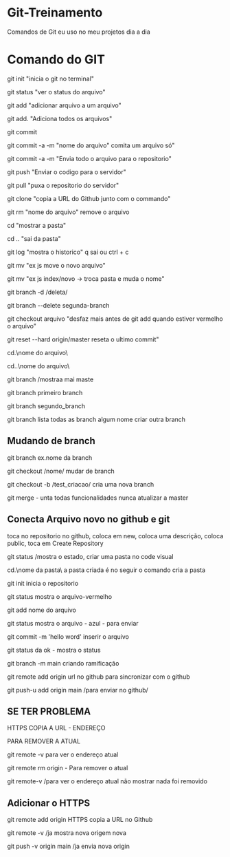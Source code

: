 # Git-Treinamento
 Comandos de Git eu uso no meu projetos dia a dia
 
# Comando do GIT
git init "inicia o git no terminal"

git status "ver o status do arquivo"

git add "adicionar arquivo a um arquivo"

git add. "Adiciona todos os arquivos"

git commit

git commit -a -m "nome do arquivo" comita um arquivo só"

git commit -a -m "Envia todo o arquivo para o repositorio"

git push "Enviar o codigo para o servidor"

git pull "puxa o repositorio do servidor"

git clone "copia a URL do Github junto com o commando"

git rm "nome do arquivo" remove o arquivo

cd "mostrar a pasta"

cd .. "sai da pasta"

git log "mostra o historico" q sai ou ctrl + c

git mv "ex js move o novo arquivo"

git mv "ex js index/novo -> troca pasta e muda o nome"

git branch -d /deleta/

git branch --delete segunda-branch

git checkout arquivo "desfaz mais antes de git add quando estiver vermelho o arquivo"

git reset --hard origin/master reseta o ultimo commit"

cd.\nome do arquivo\

cd..\nome do arquivo\

git branch /mostraa mai maste

git branch primeiro branch

git branch segundo_branch

git branch lista todas as branch algum nome criar outra branch

## Mudando de branch

git branch ex.nome da branch

git checkout /nome/ mudar de branch

git checkout -b /test_criacao/ cria uma nova branch

git merge - unta todas funcionalidades nunca atualizar a master

## Conecta Arquivo novo no github e git

toca no repositorio no github, coloca em new, coloca uma descrição, coloca public, toca em Create Repository

git status /mostra o estado, criar uma pasta no code visual

cd.\nome da pasta\ a pasta criada é no seguir o comando cria a pasta

git init inicia o repositorio 

git status mostra o arquivo-vermelho 

git add nome do arquivo

git status mostra o arquivo - azul - para enviar

git commit -m 'hello word' inserir o arquivo

git status da ok - mostra o status

git branch -m main criando ramificação

git remote add origin url no github para sincronizar com o github

git push-u add origin main /para enviar no github/

## SE TER PROBLEMA 

HTTPS COPIA A URL - ENDEREÇO

PARA REMOVER A ATUAL

git remote -v para ver o endereço atual

git remote rm origin - Para remover o atual

git remote-v /para ver o endereço atual não mostrar nada foi removido 

## Adicionar o HTTPS

git remote add origin HTTPS copia a URL no Github

git remote -v /ja mostra nova origem nova

git push -v origin main /ja envia nova origin

